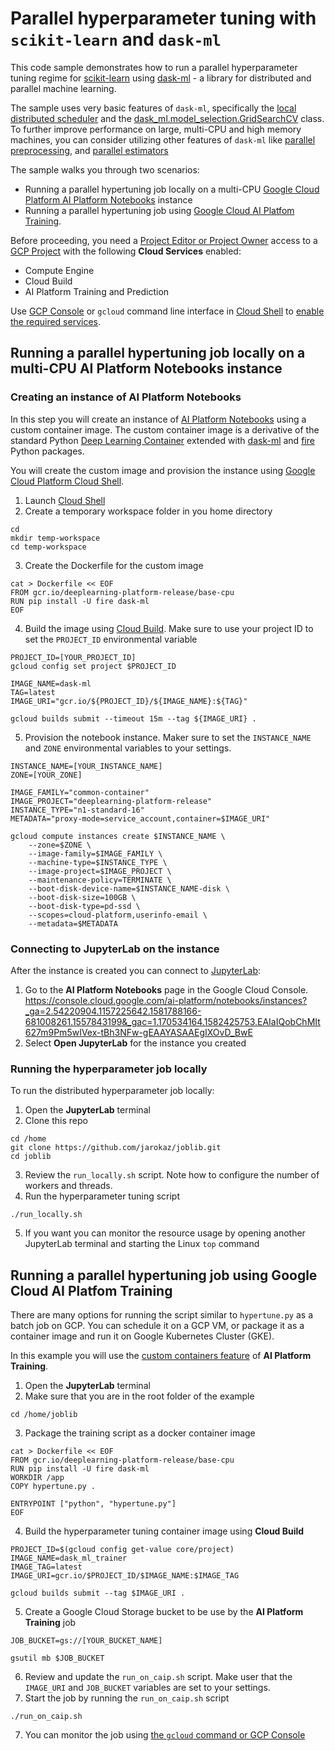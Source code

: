 # Parallel hyperparameter tuning with `scikit-learn` and `dask-ml`

This code sample demonstrates how to run a parallel hyperparameter tuning regime for [scikit-learn](https://scikit-learn.org/stable/) using [dask-ml](https://ml.dask.org/index.html) - a library for distributed and parallel machine learning.

The sample uses very basic features of `dask-ml`, specifically the [local distributed scheduler](https://docs.dask.org/en/latest/setup/single-distributed.html) and the [dask_ml.model_selection.GridSearchCV](https://ml.dask.org/hyper-parameter-search.html) class. To further improve performance on large, multi-CPU and high memory machines, you can consider utilizing other features of `dask-ml` like [parallel preprocessing](https://ml.dask.org/preprocessing.html), and [parallel estimators](https://ml.dask.org/glm.html)

The sample walks you through two scenarios:
- Running a parallel hypertuning job locally on a multi-CPU [Google Cloud Platform AI Platform Notebooks](https://cloud.google.com/ai-platform-notebooks) instance
- Running a parallel hypertuning job using [Google Cloud AI Platfom Training](https://cloud.google.com/ai-platform/training/docs/overview).

Before proceeding, you need a [Project Editor or Project Owner](https://cloud.google.com/iam/docs/understanding-roles) access to a [GCP Project](https://cloud.google.com/docs/overview) with the following **Cloud Services** enabled:
- Compute Engine
- Cloud Build
- AI Platform Training and Prediction

Use [GCP Console](https://console.cloud.google.com/) or `gcloud` command line interface in [Cloud Shell](https://cloud.google.com/shell/docs/) to [enable the required services](https://cloud.google.com/service-usage/docs/enable-disable). 

## Running a parallel hypertuning job locally on a multi-CPU AI Platform Notebooks instance

### Creating an instance of AI Platform Notebooks 
In this step you will create an instance of [AI Platform Notebooks](https://cloud.google.com/ai-platform-notebooks) using a custom container image. The custom container image is a derivative of the standard Python [Deep Learning Container](https://cloud.google.com/ai-platform/deep-learning-containers/) extended with [dask-ml](https://pypi.org/project/dask-ml/) and [fire](https://google.github.io/python-fire/guide/) Python packages.

You will create the custom image and provision the instance using [Google Cloud Platform Cloud Shell](https://cloud.google.com/shell).

1. Launch [Cloud Shell](https://cloud.google.com/shell/docs/launching-cloud-shell)
2. Create a temporary workspace folder in you home directory
```
cd
mkdir temp-workspace
cd temp-workspace
```
3. Create the Dockerfile for the custom image
```
cat > Dockerfile << EOF
FROM gcr.io/deeplearning-platform-release/base-cpu
RUN pip install -U fire dask-ml
EOF
```
4. Build the image using [Cloud Build](https://cloud.google.com/cloud-build). Make sure to use your project ID to set the `PROJECT_ID` environmental variable
```
PROJECT_ID=[YOUR_PROJECT_ID]
gcloud config set project $PROJECT_ID

IMAGE_NAME=dask-ml
TAG=latest
IMAGE_URI="gcr.io/${PROJECT_ID}/${IMAGE_NAME}:${TAG}"

gcloud builds submit --timeout 15m --tag ${IMAGE_URI} .
```
5. Provision the notebook instance. Maker sure to set the `INSTANCE_NAME` and `ZONE` environmental variables to your settings.
```
INSTANCE_NAME=[YOUR_INSTANCE_NAME]
ZONE=[YOUR_ZONE]

IMAGE_FAMILY="common-container"
IMAGE_PROJECT="deeplearning-platform-release"
INSTANCE_TYPE="n1-standard-16"
METADATA="proxy-mode=service_account,container=$IMAGE_URI"

gcloud compute instances create $INSTANCE_NAME \
    --zone=$ZONE \
    --image-family=$IMAGE_FAMILY \
    --machine-type=$INSTANCE_TYPE \
    --image-project=$IMAGE_PROJECT \
    --maintenance-policy=TERMINATE \
    --boot-disk-device-name=$INSTANCE_NAME-disk \
    --boot-disk-size=100GB \
    --boot-disk-type=pd-ssd \
    --scopes=cloud-platform,userinfo-email \
    --metadata=$METADATA
```

### Connecting to JupyterLab on the instance
After the instance is created you can connect to [JupyterLab](https://jupyter.org/):
1. Go to the **AI Platform Notebooks** page in the Google Cloud Console.
https://console.cloud.google.com/ai-platform/notebooks/instances?_ga=2.54220904.1157225642.1581788166-681008261.1557843199&_gac=1.170534164.1582425753.EAIaIQobChMIt627m9Pm5wIVex-tBh3NFw-gEAAYASAAEgIXOvD_BwE
2. Select **Open JupyterLab** for the instance you created

### Running the hyperparameter job locally
To run the distributed hyperparameter job locally:
1. Open the **JupyterLab** terminal
2. Clone this repo
```
cd /home
git clone https://github.com/jarokaz/joblib.git
cd joblib
```
3. Review the `run_locally.sh` script. Note how to configure the number of workers and threads. 
4. Run the hyperparameter tuning script
```
./run_locally.sh
```
5. If you want you can monitor the resource usage by opening another JupyterLab terminal and starting the Linux `top` command

## Running a parallel hypertuning job using Google Cloud AI Platfom Training

There are many options for running the script similar to `hypertune.py` as a batch job on GCP. You can schedule it on a GCP VM, or package it as a container image and run it on Google Kubernetes Cluster (GKE). 

In this example you will use the [custom containers feature](https://cloud.google.com/ai-platform/training/docs/using-containers) of **AI Platform Training**.


1. Open the **JupyterLab** terminal
2. Make sure that you are in the root folder of the example
```
cd /home/joblib
```
3. Package the training script as a docker container image
```
cat > Dockerfile << EOF
FROM gcr.io/deeplearning-platform-release/base-cpu
RUN pip install -U fire dask-ml
WORKDIR /app
COPY hypertune.py .

ENTRYPOINT ["python", "hypertune.py"]
EOF
```
4. Build the hyperparameter tuning container image using **Cloud Build**
```
PROJECT_ID=$(gcloud config get-value core/project)
IMAGE_NAME=dask_ml_trainer
IMAGE_TAG=latest
IMAGE_URI=gcr.io/$PROJECT_ID/$IMAGE_NAME:$IMAGE_TAG

gcloud builds submit --tag $IMAGE_URI .
```
5. Create a Google Cloud Storage bucket to be use by the **AI Platform Training** job
```
JOB_BUCKET=gs://[YOUR_BUCKET_NAME]

gsutil mb $JOB_BUCKET
```
6. Review and update the `run_on_caip.sh` script. Make user that the `IMAGE_URI` and `JOB_BUCKET` variables are set to your settings.
7. Start the job by running the `run_on_caip.sh` script
```
./run_on_caip.sh
```
7. You can monitor the job using [the `gcloud` command or GCP Console](https://cloud.google.com/ai-platform/training/docs/monitor-training)
